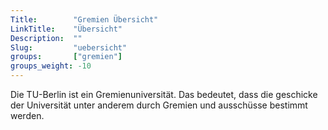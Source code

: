 ```yaml
---
Title:		  "Gremien Übersicht"
LinkTitle:	  "Übersicht"
Description:  ""
Slug:		  "uebersicht"
groups:		  ["gremien"]
groups_weight: -10
---
```


Die TU-Berlin ist ein Gremienuniversität. Das bedeutet, dass die geschicke der Universität unter anderem durch Gremien und ausschüsse bestimmt werden.
